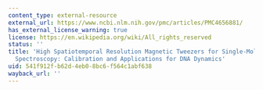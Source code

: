 ```yaml
---
content_type: external-resource
external_url: https://www.ncbi.nlm.nih.gov/pmc/articles/PMC4656881/
has_external_license_warning: true
license: https://en.wikipedia.org/wiki/All_rights_reserved
status: ''
title: 'High Spatiotemporal Resolution Magnetic Tweezers for Single-Molecule Force
  Spectroscopy: Calibration and Applications for DNA Dynamics'
uid: 541f912f-b62d-4eb0-8bc6-f564c1abf638
wayback_url: ''
---
```


